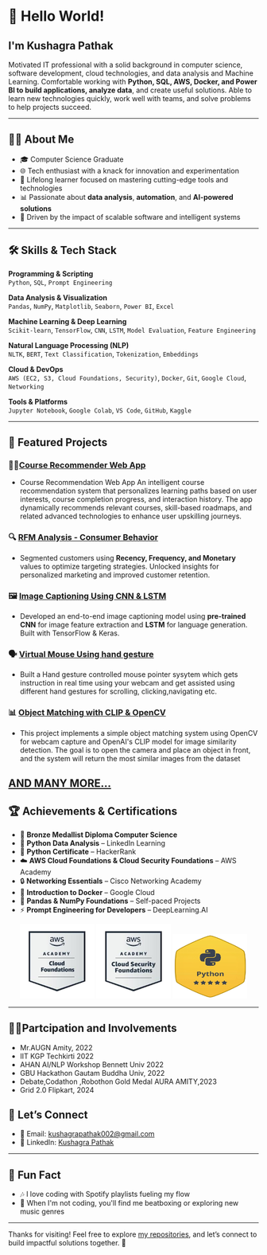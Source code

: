 # 👋 Hello World!

## I'm Kushagra Pathak

Motivated IT professional with a solid background in computer science, software development, cloud technologies, 
and data analysis and Machine Learning. Comfortable working with **Python, SQL, AWS, Docker, and Power BI to 
build applications, analyze data**, and create useful solutions. Able to learn new technologies quickly, work well with 
teams, and solve problems to help projects succeed. 

---

## 👨‍💻 About Me

- 🎓 Computer Science Graduate 
- 🌐 Tech enthusiast with a knack for innovation and experimentation  
- 🌟 Lifelong learner focused on mastering cutting-edge tools and technologies  
- 📊 Passionate about **data analysis**, **automation**, and **AI-powered solutions**  
- 🚀 Driven by the impact of scalable software and intelligent systems

---

## 🛠️ Skills & Tech Stack

**Programming & Scripting**  
`Python`, `SQL`, `Prompt Engineering`

**Data Analysis & Visualization**  
`Pandas`, `NumPy`, `Matplotlib`, `Seaborn`, `Power BI`, `Excel`

**Machine Learning & Deep Learning**  
`Scikit-learn`, `TensorFlow`, `CNN`, `LSTM`, `Model Evaluation`, `Feature Engineering`

**Natural Language Processing (NLP)**  
`NLTK`, `BERT`, `Text Classification`, `Tokenization`, `Embeddings`

**Cloud & DevOps**  
`AWS (EC2, S3, Cloud Foundations, Security)`, `Docker`, `Git`, `Google Cloud`, `Networking`

**Tools & Platforms**  
`Jupyter Notebook`, `Google Colab`, `VS Code`, `GitHub`, `Kaggle`


---

## 📂 Featured Projects

### 👨‍💻[Course Recommender Web App](https://github.com/IcodeG00D/Course-Recommendation-Web-App)
- Course Recommendation Web App An intelligent course recommendation system that personalizes learning paths based on user interests, course completion progress, and interaction history. The app dynamically recommends relevant courses, skill-based roadmaps, and related advanced technologies to enhance user upskilling journeys.

### 🔍 [RFM Analysis - Consumer Behavior](https://github.com/IcodeG00D/RFM-Analysis-Consumer-Behavior)  
- Segmented customers using **Recency, Frequency, and Monetary** values to optimize targeting strategies. Unlocked insights for personalized marketing and improved customer retention.

### 🖼️ [Image Captioning Using CNN & LSTM](https://github.com/IcodeG00D/Image-Captioning-Using-CNN-and-LSTM.git)  
- Developed an end-to-end image captioning model using **pre-trained CNN** for image feature extraction and **LSTM** for language generation. Built with TensorFlow & Keras.

### 🗣️ [Virtual Mouse Using hand gesture](https://github.com/IcodeG00D/Virtual-Mouse-Using-Mediapipe)
- Built a Hand gesture controlled mouse pointer sysytem which gets instruction in real time using your webcam and get assisted using different hand gestures for scrolling, clicking,navigating etc.

### 📊 [Object Matching with CLIP & OpenCV](https://github.com/IcodeG00D/Object-Matching-with-CLIP-OpenCV)
- This project implements a simple object matching system using OpenCV for webcam capture and OpenAI's CLIP model for image similarity detection. The goal is to open the camera and place an object in front, and the system will return the most similar images from the dataset

[AND MANY MORE...](https://github.com/IcodeG00D?tab=repositories)
---

## 🏆 Achievements & Certifications

- 🥇 **Bronze Medallist Diploma Computer Science**
- 🥇 **Python Data Analysis** – LinkedIn Learning  
- 🥈 **Python Certificate** – HackerRank  
- ☁️ **AWS Cloud Foundations & Cloud Security Foundations** – AWS Academy  
- 🔒 **Networking Essentials** – Cisco Networking Academy  
- 🐳 **Introduction to Docker** – Google Cloud  
- 🧪 **Pandas & NumPy Foundations** – Self-paced Projects  
- ⚡ **Prompt Engineering for Developers** – DeepLearning.AI  



<p align="center">
  <img src="85e4ae8e-3159-408d-99af-b778dc6099b7_removalai_preview.png" width="150" />
  <img src="2326f729-cde3-4366-a2d6-c5123f0c60af_removalai_preview.png" width="150" />
  <img src="e5b28669-9cd8-4435-9a63-f0e45f263144_removalai_preview.png" width="150" height="130"/>
 
</p>

---
## 👨‍💻Partcipation and Involvements


- Mr.AUGN	Amity, 2022
- IIT KGP Techkirti	2022
- AHAN AI/NLP Workshop	Bennett Univ 2022
- GBU Hackathon	Gautam Buddha Univ, 2022
- Debate,Codathon ,Robothon Gold Medal	AURA AMITY,2023
- Grid 2.0	Flipkart, 2024

## 🤝 Let’s Connect

- 📧 Email: [kushagrapathak002@gmail.com](mailto:kushagrapathak002@gmail.com)  
- 💼 LinkedIn: [Kushagra Pathak](https://www.linkedin.com/in/kushagra-pathak-8b6390252/)  


---

## 🎵 Fun Fact

- 🎶 I love coding with Spotify playlists fueling my flow  
- 🎤 When I'm not coding, you'll find me beatboxing or exploring new music genres

---

Thanks for visiting! Feel free to explore [my repositories](https://github.com/IcodeG00D?tab=repositories), and let’s connect to build impactful solutions together. 🚀
